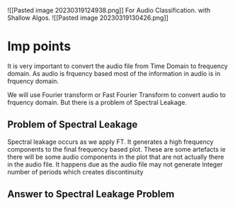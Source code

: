 ![[Pasted image 20230319124938.png]]
For Audio Classification. with Shallow Algos.
![[Pasted image 20230319130426.png]]


# Imp points

It is very important to convert the audio file from Time Domain to frequency domain. As audio is frquency based most of the information in audio is in frquency domain. 

We will use Fourier transform or Fast Fourier Transform to convert audio to frquency domain. But there is a problem of Spectral Leakage.

## Problem of Spectral Leakage

Spectral leakage occurs as we apply FT. It generates a high frequency components to the final frequency based plot. These are some artefacts ie there will be some audio components in the plot that are not actually there in the audio file. It happens due as the audio file may not generate Integer number of periods which creates discontinuity

## Answer to Spectral Leakage Problem
